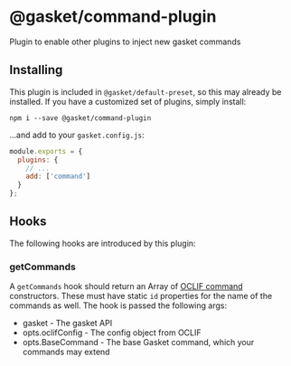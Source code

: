 # @gasket/command-plugin

Plugin to enable other plugins to inject new gasket commands


## Installing

This plugin is included in `@gasket/default-preset`, so this may already be
installed. If you have a customized set of plugins, simply install:

```shell
npm i --save @gasket/command-plugin
```

...and add to your `gasket.config.js`:

```jsx harmony
module.exports = {
  plugins: {
    // ...
    add: ['command']
  }
};
```


## Hooks

The following hooks are introduced by this plugin:


### getCommands

A `getCommands` hook should return an Array of [OCLIF command] constructors.
These must have static `id` properties for the name of the commands as well.
The hook is passed the following args:

* gasket - The gasket API
* opts.oclifConfig - The config object from OCLIF
* opts.BaseCommand - The base Gasket command, which your commands may extend


[OCLIF command]: https://oclif.io/docs/commands.html

